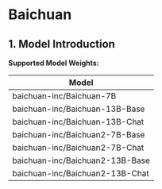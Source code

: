 # Baichuan

## 1. Model Introduction

**Supported Model Weights:**

| Model                           |
|---------------------------------|
| baichuan-inc/Baichuan-7B        |
| baichuan-inc/Baichuan-13B-Base  |
| baichuan-inc/Baichuan-13B-Chat  |
| baichuan-inc/Baichuan2-7B-Base  |
| baichuan-inc/Baichuan2-7B-Chat  |
| baichuan-inc/Baichuan2-13B-Base |
| baichuan-inc/Baichuan2-13B-Chat |
